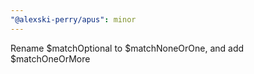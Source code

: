 ```yaml
---
"@alexski-perry/apus": minor
---
```


Rename $matchOptional to $matchNoneOrOne, and add $matchOneOrMore
